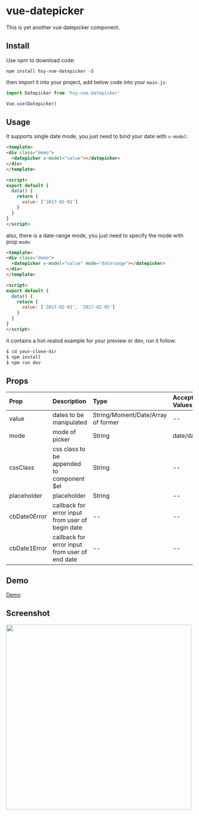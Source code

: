 # vue-datepicker

This is yet another vue datepicker component.

## Install

Use npm to download code:

```
npm install hsy-vue-datepicker -S
```

then import it into your project, add below code into your `main.js`:

```js
import Datepicker from 'hsy-vue-datepicker'

Vue.use(Datepicker)
```

## Usage

It supports single date mode, you just need to bind your date with `v-model`:

```html
<template>
<div class="demo">
  <datepicker v-model="value"></datepicker>
</div>
</template>

<script>
export default {
  data() {
    return {
      value: ['2017-02-01']
    }
  }
}
</script>
```

also, there is a date-range mode, you just need to specify the mode with prop `mode`:

```html
<template>
<div class="demo">
  <datepicker v-model="value" mode="daterange"></datepicker>
</div>
</template>

<script>
export default {
  data() {
    return {
      value: ['2017-02-01', '2017-02-05']
    }
  }
}
</script>
```

it contains a hot-realod example for your preview or dev, run it follow:

```sh
$ cd your-clone-dir
$ npm install
$ npm run dev
```

## Props

| Prop         | Description                                      | Type                               | Accepted Values | Default  |
|:-------------|:-------------------------------------------------|:-----------------------------------|:----------------|:---------|
| value        | dates to be manipulated                          | String/Moment/Date/Array of former | --              | moment() |
| mode         | mode of picker                                   | String                             | date/daterange  | date     |
| cssClass     | css class to be appended to component $el        | String                             | --              | --       |
| placeholder  | placeholder                                      | String                             | --              | --       |
| cbDate0Error | callback for error input from user of begin date | --                                 | --              |          |
| cbDate1Error | callback for error input from user of end date   | --                                 | --              |          |

## Demo

[Demo](http://vue-demo.hsiaosiyuan.com/#/datepicker)

## Screenshot

<img src="http://og9g58alt.bkt.clouddn.com/datepicker.png" width="500">

